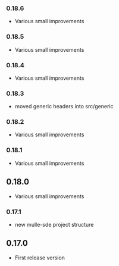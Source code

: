 ### 0.18.6

* Various small improvements

### 0.18.5

* Various small improvements

### 0.18.4

* Various small improvements

### 0.18.3

* moved generic headers into src/generic

### 0.18.2

* Various small improvements

### 0.18.1

* Various small improvements

## 0.18.0

* Various small improvements


### 0.17.1

* new mulle-sde project structure

## 0.17.0

* First release version
